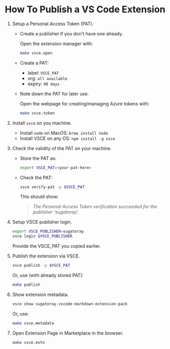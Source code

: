 # How To Publish a VS Code Extension

1. Setup a Personal Access Token (PAT).

   - Create a publisher if you don't have one already.

     Open the extension manager with: 

     ```sh
     make vsce.open
     ```

   - Create a PAT:
     - label: `VSCE_PAT`
     - org: `all available`
     - expiry: `90 days`
   - Note down the PAT for later use.

     Open the webpage for creating/managing Azure tokens with:

     ```sh
     make vsce.token
     ``` 

2. Install `vsce` on you machine.

   - Install `node` on MacOS: `brew install node`
   - Install VSCE on any OS: `npm install -g vsce`

3. Check the validity of the PAT on your machine.
   
   - Store the PAT as:
     
     ```sh
     export VSCE_PAT=<your-pat-here>
     ```

   - Check the PAT:
     
     ```sh 
     vsce verify-pat -p $VSCE_PAT
     ```

     This should show:
     > *The Personal Access Token verification succeeded for the publisher 'sugatoray'.*

4. Setup VSCE publisher login.

   ```sh
   export VSCE_PUBLISHER=sugatoray
   vsce login $VSCE_PUBLISHER  
   ```

   Provide the VSCE_PAT you copied earlier.

5. Publish the extension via VSCE.

   ```sh
   vsce publish -p $VSCE_PAT
   ```

   Or, use (with already stored PAT):

   ```sh
   make publish
   ``` 

6. Show extension metadata.

   ```sh
   vsce show sugatoray.vscode-markdown-extension-pack
   ```

   Or, use:

   ```sh
   make vsce.metadata
   ```

7. Open Extension Page in Marketplace in the browser.

   ```sh
   make vsce.extn 
   ```
